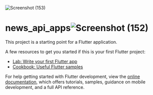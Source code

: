![Screenshot (153)](https://github.com/opi1001/newa_api_apps/assets/134625691/47a6ae0c-11c3-4075-a841-b1fae64f5036)




# news_api_apps![Screenshot (152)](https://github.com/opi1001/newa_api_apps/assets/134625691/e3281c02-928a-48cb-b56b-e935f8a3fc53)


This project is a starting point for a Flutter application.

A few resources to get you started if this is your first Flutter project:

- [Lab: Write your first Flutter app](https://docs.flutter.dev/get-started/codelab)
- [Cookbook: Useful Flutter samples](https://docs.flutter.dev/cookbook)

For help getting started with Flutter development, view the
[online documentation](https://docs.flutter.dev/), which offers tutorials,
samples, guidance on mobile development, and a full API reference.
